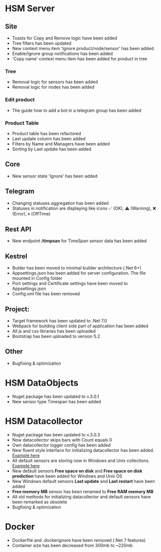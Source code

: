 # HSM Server

## Site

* Toasts for Copy and Remove logic have been added
* Tree filters has been updated
* New context menu item 'Ignore product/node/sensor' has been added
* Enable/Ignore group notifications has been added
* 'Copy name' context menu item has been added for product in tree

### Tree

* Removal logic for sensors has been added
* Removal logic for nodes has been added

### Edit product

* The guide how to add a bot in a telegram group has been added

### Product Table

* Product table has been refactored
* Last update column has been added
* Filters by Name and Managers have been added
* Sorting by Last update has been added

## Core

* New sensor state 'Ignore' has been added

## Telegram

* Changing statuses aggregation has been added
* Statuses in notification are displaying like icons ✅ (OK), ⚠️ (Warning), ❌ (Error), ⏸ (OffTime)

## Rest API

* New endpoint **/timpsan** for TimeSpan sensor data has been added

## Kestrel

* Bulder has been moved to minimal builder architecture (.Net 6+)
* Appsettings.json has been added for server configuration. The file mounted in Config folder
* Port settings and Certificate settings have been moved to Appsettings.json
* Config.xml file has been removed

## Project:

* Target framework has been updated to .Net 7.0
* Webpack for building client side part of application has been added
* All js and css libraries has been uploaded
* Bootstrap has been uploaded to version 5.2

## Other

* Bugfixing & optimization

# HSM DataObjects

* Nuget package has been updated to v.3.0.1
* New sensor type Timespan has been added

# HSM Datacollector

* Nuget package has been updated to v.3.0.3
* Now datacollector skips bars with Count equals 0
* Own datacollector logger config has been added
* New fluent style interface for initializing datacollector has been added. [Example here](https://github.com/SoftFx/Hierarchical-Sensor-Monitoring/wiki/How-to-use-Datacollector)
* All default sensors are storing now in Windows and Unix collections. [Example here](https://github.com/SoftFx/Hierarchical-Sensor-Monitoring/wiki/Default-sensors-collection)
* New default sensors **Free space on disk** and **Free space on disk prediction** have been added for Windows and Unix OS
* New Windows default sensors **Last update** and **Last restart** have been added
* **Free memory MB** sensor has been renamed to **Free RAM memory MB**
* All old methods for initializing datacollector and default sensors have been remarked as obsolete
* Bugfixing & optimization

# Docker

* Dockerfile and .dockerignore have been removed (.Net 7 features)
* Container size has been decreased from 300mb to ~220mb